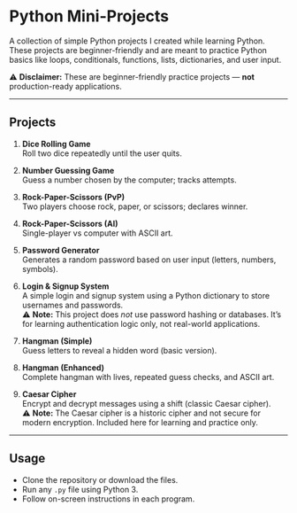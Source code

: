 # Python Mini-Projects

A collection of simple Python projects I created while learning Python.  
These projects are beginner-friendly and are meant to practice Python basics like loops, conditionals, functions, lists, dictionaries, and user input.

⚠️ **Disclaimer:** These are beginner-friendly practice projects — **not** production-ready applications.

---

## Projects

1. **Dice Rolling Game**  
   Roll two dice repeatedly until the user quits.

2. **Number Guessing Game**  
   Guess a number chosen by the computer; tracks attempts.

3. **Rock-Paper-Scissors (PvP)**  
   Two players choose rock, paper, or scissors; declares winner.

4. **Rock-Paper-Scissors (AI)**  
   Single-player vs computer with ASCII art.

5. **Password Generator**  
   Generates a random password based on user input (letters, numbers, symbols).

6. **Login & Signup System**  
   A simple login and signup system using a Python dictionary to store usernames and passwords.  
   ⚠️ **Note:** This project does *not* use password hashing or databases. It’s for learning authentication logic only, not real-world applications.

7. **Hangman (Simple)**  
   Guess letters to reveal a hidden word (basic version).

8. **Hangman (Enhanced)**  
   Complete hangman with lives, repeated guess checks, and ASCII art.

9. **Caesar Cipher**  
   Encrypt and decrypt messages using a shift (classic Caesar cipher).  
   ⚠️ **Note:** The Caesar cipher is a historic cipher and not secure for modern encryption. Included here for learning and practice only.

---

## Usage

- Clone the repository or download the files.
- Run any `.py` file using Python 3.
- Follow on-screen instructions in each program.